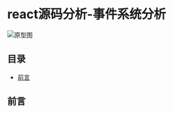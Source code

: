 # react源码分析-事件系统分析
![原型图](https://raw.githubusercontent.com/luke93h/git-blog/master/imgs/setState.png)

## 目录
- [前言](#前言)

## 前言